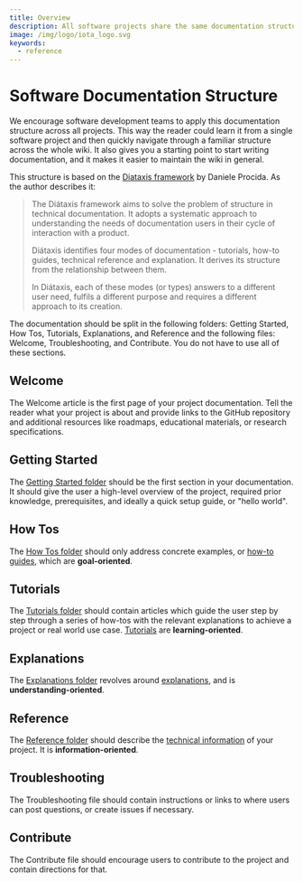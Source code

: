```yaml
---
title: Overview
description: All software projects share the same documentation structure on IOTA Wiki.
image: /img/logo/iota_logo.svg
keywords:
  - reference
---
```


# Software Documentation Structure

We encourage software development teams to apply this documentation structure across all projects. This way the reader could learn it from a single software project and then quickly navigate through a familiar structure across the whole wiki. It also gives you a starting point to start writing documentation, and it makes it easier to maintain the wiki in general.

This structure is based on the [Diataxis framework](https://diataxis.fr/) by Daniele Procida. As the author describes it:

> The Diátaxis framework aims to solve the problem of structure in technical documentation. It adopts a systematic approach to understanding the needs of documentation users in their cycle of interaction with a product.
>
> Diátaxis identifies four modes of documentation - tutorials, how-to guides, technical reference and explanation. It derives its structure from the relationship between them.
>
> In Diátaxis, each of these modes (or types) answers to a different user need, fulfils a different purpose and requires a different approach to its creation.

The documentation should be split in the following folders: Getting Started, How Tos, Tutorials, Explanations, and Reference and the following files: Welcome, Troubleshooting, and Contribute. You do not have to use all of these sections.

## Welcome

The Welcome article is the first page of your project documentation. Tell the reader what your project is about and provide links to the GitHub repository and additional resources like roadmaps, educational materials, or research specifications.

## Getting Started

The [Getting Started folder](getting_started.md) should be the first section in your documentation. It should give the user a high-level overview of the project, required prior knowledge, prerequisites, and ideally a quick setup guide, or "hello world".

## How Tos

The [How Tos folder](how_tos.md) should only address concrete examples, or [how-to guides](https://diataxis.fr/how-to-guides/), which are **goal-oriented**.

## Tutorials

The [Tutorials folder](tutorials.md) should contain articles which guide the user step by step through a series of how-tos with the relevant explanations to achieve a project or real world use case. [Tutorials](https://diataxis.fr/tutorials/) are **learning-oriented**.

## Explanations

The [Explanations folder](explanations.md) revolves around [explanations](https://diataxis.fr/explanation/), and is **understanding-oriented**.

## Reference

The [Reference folder](reference.md) should describe the [technical information](https://diataxis.fr/reference/) of your project. It is **information-oriented**.

## Troubleshooting

The Troubleshooting file should contain instructions or links to where users can post questions, or create issues if necessary.

## Contribute

The Contribute file should encourage users to contribute to the project and contain directions for that.
